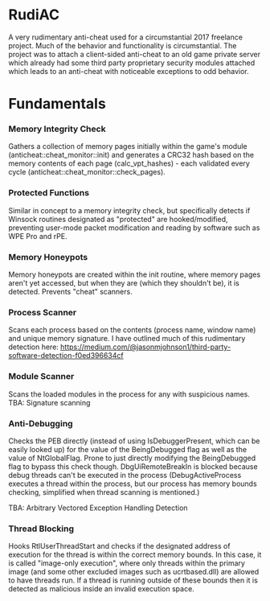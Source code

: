 # RudiAC

A very rudimentary anti-cheat used for a circumstantial 2017 freelance project. Much of the behavior and functionality is circumstantial.
The project was to attach a client-sided anti-cheat to an old game private server which already had some third party proprietary security modules attached which leads to an anti-cheat with noticeable exceptions to odd behavior.

# Fundamentals

### Memory Integrity Check

Gathers a collection of memory pages initially within the game's module (anticheat::cheat_monitor::init) and generates a CRC32 hash based on the memory contents of each page (calc_vpt_hashes) - each validated every cycle (anticheat::cheat_monitor::check_pages).

### Protected Functions

Similar in concept to a memory integrity check, but specifically detects if Winsock routines designated as "protected" are hooked/modified, preventing user-mode packet modification and reading by software such as WPE Pro and rPE.

### Memory Honeypots

Memory honeypots are created within the init routine, where memory pages aren't yet accessed, but when they are (which they shouldn't be), it is detected. Prevents "cheat" scanners.

### Process Scanner

Scans each process based on the contents (process name, window name) and unique memory signature. I have outlined much of this rudimentary detection here: https://medium.com/@jasonmjohnson1/third-party-software-detection-f0ed396634cf

### Module Scanner

Scans the loaded modules in the process for any with suspicious names.
TBA: Signature scanning

### Anti-Debugging

Checks the PEB directly (instead of using IsDebuggerPresent, which can be easily looked up) for the value of the BeingDebugged flag as well as the value of NtGlobalFlag. Prone to just directly modifying the BeingDebugged flag to bypass this check though. DbgUiRemoteBreakIn is blocked because debug threads can't be executed in the process (DebugActiveProcess executes a thread within the process, but our process has memory bounds checking, simplified when thread scanning is mentioned.)

TBA: Arbitrary Vectored Exception Handling Detection

### Thread Blocking

Hooks RtlUserThreadStart and checks if the designated address of execution for the thread is within the correct memory bounds. In this case, it is called "image-only execution", where only threads within the primary image (and some other excluded images such as ucrtbased.dll) are allowed to have threads run. If a thread is running outside of these bounds then it is detected as malicious inside an invalid execution space.


